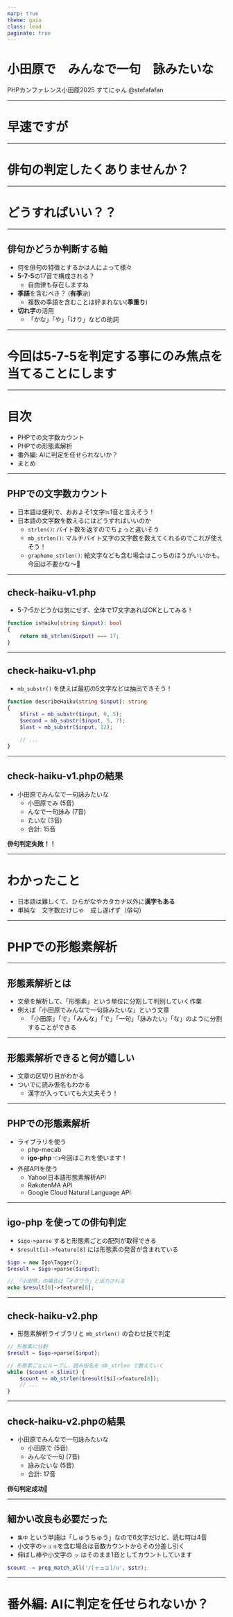 ```yaml
---
marp: true
theme: gaia
class: lead
paginate: true
---
```


<style>
  :root {
    --color-background: #fff;
    --color-foreground: #333;
    --color-highlight: #CC3386;
    --color-dimmed: #888;
  }
</style>

# 小田原で　みんなで一句　詠みたいな

PHPカンファレンス小田原2025
すてにゃん @stefafafan

---

# 早速ですが

---

# **俳句の判定**したくありませんか？

---

# どうすればいい？？

---

## 俳句かどうか判断する軸

- 何を俳句の特徴とするかは人によって様々
- **5-7-5**の17音で構成される？
  - 自由律も存在しますね
- **季語**を含むべき？ (**有季**派)
  - 複数の季語を含むことは好まれない(**季重り**)
- **切れ字**の活用
  - 「かな」「や」「けり」などの助詞

---

# 今回は**5-7-5**を判定する事にのみ焦点を当てることにします

---

# 目次

- PHPでの文字数カウント
- PHPでの形態素解析
- 番外編: AIに判定を任せられないか？
- まとめ

---

## PHPでの文字数カウント

- 日本語は便利で、おおよそ1文字≒1音と言えそう！
- 日本語の文字数を数えるにはどうすればいいのか
  - `strlen()`: バイト数を返すのでちょっと違いそう
  - `mb_strlen()`: マルチバイト文字の文字数を数えてくれるのでこれが使えそう！
  - `grapheme_strlen()`: 絵文字なども含む場合はこっちのほうがいいかも。今回は不要かな〜🧐

---

## check-haiku-v1.php

- 5-7-5かどうかは気にせず、全体で17文字あればOKとしてみる！

```php
function isHaiku(string $input): bool
{
    return mb_strlen($input) === 17;
}
```

---

## check-haiku-v1.php

- `mb_substr()` を使えば最初の5文字などは抽出できそう！

```php
function describeHaiku(string $input): string
{
    $first = mb_substr($input, 0, 5);
    $second = mb_substr($input, 5, 7);
    $last = mb_substr($input, 12);

    // ...
}
```

---

## check-haiku-v1.phpの結果

- 小田原でみんなで一句詠みたいな
  - 小田原でみ (5音)
  - んなで一句詠み (7音)
  - たいな (3音)
  - 合計: 15音

**俳句判定失敗！！**

---

# わかったこと

- 日本語は難しくて、ひらがなやカタカナ以外に**漢字もある**
- 単純な　文字数だけじゃ　成し遂げず（俳句）

---

# PHPでの**形態素解析**

---

## 形態素解析とは

- 文章を解析して、「形態素」という単位に分割して判別していく作業
- 例えば「小田原でみんなで一句詠みたいな」という文章
  - 「小田原」「で」「みんな」「で」「一句」「詠みたい」「な」のように分割することができる

---

## 形態素解析できると何が嬉しい

- 文章の区切り目がわかる
- ついでに読み仮名もわかる
  - 漢字が入っていても大丈夫そう！

--- 

## PHPでの形態素解析

- ライブラリを使う
  - php-mecab
  - **igo-php** 👈今回はこれを使います！
- 外部APIを使う
  - Yahoo!日本語形態素解析API
  - RakutenMA API
  - Google Cloud Natural Language API

---

## igo-php を使っての俳句判定

- `$igo->parse` すると形態素ごとの配列が取得できる
- `$result[i]->feature[8]` には形態素の発音が含まれている

```php
$igo = new Igo\Tagger();
$result = $igo->parse($input);

// 「小田原」の場合は「オダワラ」と出力される
echo $result[0]->feature[8];
```

---

## check-haiku-v2.php

- 形態素解析ライブラリと `mb_strlen()` の合わせ技で判定

```php
// 形態素に分割
$result = $igo->parse($input);

// 形態素ごとにループし、読み仮名を mb_strlen で数えていく
while ($count < $limit) {
    $count += mb_strlen($result[$i]->feature[8]);
    // ...
}
```

---

## check-haiku-v2.phpの結果

- 小田原でみんなで一句詠みたいな
  - 小田原で (5音)
  - みんなで一句 (7音)
  - 詠みたいな (5音)
  - 合計: 17音

**俳句判定成功🥳**

--- 

## 細かい改良も必要だった

- `集中` という単語は「しゅうちゅう」なので6文字だけど、読む時は4音
- 小文字の`ャュョ`を含む場合は音数カウントからその分差し引く
- 伸ばし棒や小文字の `ッ` はそのまま1音としてカウントしています

```php
$count -= preg_match_all('/[ャュョ]/u', $str);
```

---

# 番外編: **AI**に判定を任せられないか？
